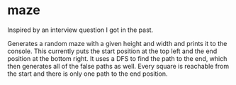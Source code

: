 # maze
Inspired by an interview question I got in the past.

Generates a random maze with a given height and width and prints it to the console. This currently puts the start position at the top left and the end position at the bottom right. It uses a DFS to find the path to the end, which then generates all of the false paths as well. Every square is reachable from the start and there is only one path to the end position.
